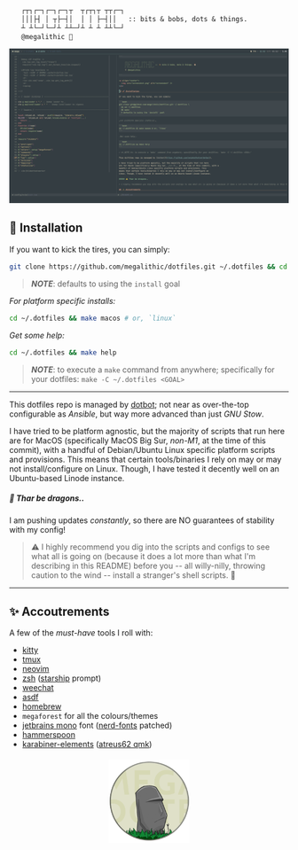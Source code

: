 ```

   ┌┬┐┌─┐┌─┐┌─┐┬  ┬┌┬┐┬ ┬┬┌─┐
   │││├┤ │ ┬├─┤│  │ │ ├─┤││   :: bits & bobs, dots & things.
   ┴ ┴└─┘└─┘┴ ┴┴─┘┴ ┴ ┴ ┴┴└─┘
   @megalithic 🗿

```

<p align="center">
  <img src="screenshot.png" alt="screenshot" />
</p>

## 🚀 Installation

If you want to kick the tires, you can simply:

```bash
git clone https://github.com/megalithic/dotfiles.git ~/.dotfiles && cd ~/.dotfiles && make
```

> **_NOTE_**: defaults to using the `install` goal

_For platform specific installs:_

```bash
cd ~/.dotfiles && make macos # or, `linux`
```

_Get some help:_

```bash
cd ~/.dotfiles && make help
```

> **_NOTE_**: to execute a `make` command from anywhere; specifically for your dotfiles: `make -C ~/.dotfiles <GOAL>`

---

This dotfiles repo is managed by [dotbot](https://github.com/anishathalye/dotbot); not near as over-the-top configurable as _Ansible_, but way more advanced than just _GNU Stow_.

I have tried to be platform agnostic, but the majority of scripts that run here are for MacOS (specifically MacOS Big Sur, _non-M1_, at the time of this commit), with a handful of Debian/Ubuntu Linux specific platform scripts and provisions. This means that certain tools/binaries I rely on may or may not install/configure on Linux. Though, I have tested it decently well on an Ubuntu-based Linode instance.

##### 🐉 Thar be dragons..

I am pushing updates _constantly_, so there are NO guarantees of stability with my config!

> ⚠️ I highly recommend you dig into the scripts and configs to see what all is going on (because it does a lot more than what I'm describing in this README) before you -- all willy-nilly, throwing caution to the wind -- install a stranger's shell scripts. 🤣

---

## ✨ Accoutrements

A few of the _must-have_ tools I roll with:

- [kitty](https://github.com/kovidgoyal/kitty)
- [tmux](https://github.com/tmux/tmux/wiki)
- [neovim](https://neovim.io/)
- [zsh](https://www.zsh.org/) ([starship](https://starship.rs) prompt)
- [weechat](https://www.weechat.org/)
- [asdf](https://asdf-vm.com/)
- [homebrew](https://brew.sh/)
- `megaforest` for all the colours/themes
- [jetbrains mono](https://www.jetbrains.com/lp/mono/) font ([nerd-fonts](https://github.com/ryanoasis/nerd-fonts#font-patcher) patched)
- [hammerspoon](https://github.com/megalithic/dotfiles/tree/master/hammerspoon)
- [karabiner-elements](https://github.com/tekezo/Karabiner-Elements) ([atreus62 qmk](https://github.com/megalithic/qmk_firmware/tree/master/keyboards/atreus62/keymaps/megalithic))

<p align="center" style="margin-top: 20px;">
  <img src="megadotfiles.png" alt="megadotfiles" height="150px"/>
</p>
